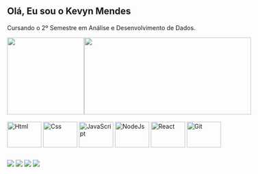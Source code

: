 ## Olá, Eu sou o Kevyn Mendes
 <p> Cursando o 2º Semestre em Análise e Desenvolvimento de Dados.<p>
<div style="display: flex;">
    <img height="180em"src="https://github-readme-stats.vercel.app/api?username=KevynMendes&theme=merko&show_icons=true&hide=contribs,prs">
    <img height="180em" width="390em" src="https://github-readme-stats.vercel.app/api/top-langs/?username=kevynmendes&layout=compact&theme=merko">
</div>
  <br
    ##
<div style="display: flex;">
    <div style="display: inline_block">
        <img align="center" alt="Html" height="60" width="80" src="https://cdn.jsdelivr.net/gh/devicons/devicon@latest/icons/html5/html5-original.svg">
        <img align="center" alt="Css" height="60" width="80" src="https://cdn.jsdelivr.net/gh/devicons/devicon@latest/icons/css3/css3-original.svg">
        <img align="center" alt="JavaScript" height="60" width="80" src="https://cdn.jsdelivr.net/gh/devicons/devicon@latest/icons/javascript/javascript-original.svg">
        <img align="center" alt="NodeJs" height="60" width="80" src="https://cdn.jsdelivr.net/gh/devicons/devicon@latest/icons/nodejs/nodejs-original.svg">
        <img align="center" alt="React" height="60" width="80" src="https://cdn.jsdelivr.net/gh/devicons/devicon@latest/icons/react/react-original.svg">
        <img align="center" alt="Git" height="60" width="80" src="https://cdn.jsdelivr.net/gh/devicons/devicon@latest/icons/git/git-original.svg">
    </div>
  
  ##


<div> 
    <a href="https://www.linkedin.com/in/kevyn-mendes-732772211/" target="_blank"><img src="https://img.shields.io/badge/-LinkedIn-%230077B5?style=for-the-badge&logo=linkedin&logoColor=white" target="_blank"></a> 
  <a href = "mailto:kevyn.movie@gmail.com"><img src="https://img.shields.io/badge/Gmail-D14836?style=for-the-badge&logo=gmail&logoColor=white" target="_blank"></a>
  <a href="https://www.instagram.com/kevynmendes_/" target="_blank"><img src="https://img.shields.io/badge/-Instagram-%23E4405F?style=for-the-badge&logo=instagram&logoColor=white" target="_blank"></a>
  <a href = "https://wa.me/5522998101807"><img src="https://img.shields.io/badge/WhatsApp-25D366?style=for-the-badge&logo=whatsapp&logoColor=white" target="_blank"></a>
</div>
